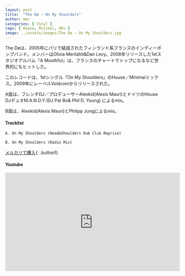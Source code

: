 ```yaml
---
layout: post
title:  "The Dø – On My Shoulders"
author: mmr
categories: [ Vinyl ]
tags: [ House, Minimal, 00s ]
image: ../assets/images/The Dø – On My Shoulders.jpg
---
```


The Døは、2005年にパリで結成されたフィンランド系フランスのインディーポップバンド。メンバーはOlivia Merilahti&Dan Levy。2008年リリースした1stスタジオアルバム『A Mouthful』は、フランスのチャートでトップになるなど世界的にもヒットした。

このレコードは、1stシングル「On My Shoulders」のHouse／Minimalミックス。2009年にレーベルVoidcomからリリースされた。

A面は、フレンチDJ／プロデューサーAlexkid(Alexis Mauri)とドイツのHouse DJデュオM.A.N.D.Y.(DJ Pat Bo& Phil D. Young)
によるmix。

B面は、Alexkid(Alexis Mauri)とPhilipp Jungによるmix。


#### Tracklist
```md
A. On My Shoulders (Head&Shoulders Dub Club Reprise)

B. On My Shoulders (Radio Mix)
```

[メルカリで購入](https://jp.mercari.com/item/m95424112713?afid=6142608987){: .button1}

#### Youtube
<iframe width="560" height="315" src="https://www.youtube.com/embed/3bnd0BUxDQo?si=yoRqP2b2gUmy1Oxo" title="YouTube video player" frameborder="0" allow="accelerometer; autoplay; clipboard-write; encrypted-media; gyroscope; picture-in-picture; web-share" referrerpolicy="strict-origin-when-cross-origin" allowfullscreen></iframe>